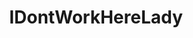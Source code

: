 ---
title: IDontWorkHereLady
crosslinks:
- youtubefactsbot
- youtubot
- AskReddit
- MaliciousCompliance
- iamverybadass
- JUSTNOMIL
- staircasewit
- ActLikeYouBelong
- TalesFromTheFrontDesk
- totallynotrobots
- wholesome
- xkcd
- talesfromcallcenters
- pettyrevenge
- unexpectedhogwarts
- talesfromsecurity
- bestof
- excgarated
- Bandnames
- OutOfTheLoop
---